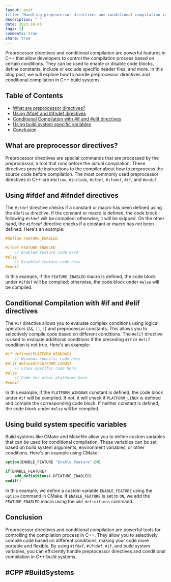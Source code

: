 ```yaml
---
layout: post
title: "Handling preprocessor directives and conditional compilation in C++ Build Systems"
description: " "
date: 2023-10-05
tags: []
comments: true
share: true
---
```


Preprocessor directives and conditional compilation are powerful features in C++ that allow developers to control the compilation process based on certain conditions. They can be used to enable or disable code blocks, define constants, include or exclude specific header files, and more. In this blog post, we will explore how to handle preprocessor directives and conditional compilation in C++ build systems.

## Table of Contents
- [What are preprocessor directives?](#what-are-preprocessor-directives)
- [Using #ifdef and #ifndef directives](#using-ifdef-and-ifndef-directives)
- [Conditional Compilation with #if and #elif directives](#conditional-compilation-with-if-and-elif-directives)
- [Using build system specific variables](#using-build-system-specific-variables)
- [Conclusion](#conclusion)

## What are preprocessor directives?
Preprocessor directives are special commands that are processed by the preprocessor, a tool that runs before the actual compilation. These directives provide instructions to the compiler about how to preprocess the source code before compilation. The most commonly used preprocessor directives in C++ are `#define`, `#include`, `#ifdef`, `#ifndef`, `#if`, and `#endif`.

## Using #ifdef and #ifndef directives
The `#ifdef` directive checks if a constant or macro has been defined using the `#define` directive. If the constant or macro is defined, the code block following `#ifdef` will be compiled; otherwise, it will be skipped. On the other hand, the `#ifndef` directive checks if a constant or macro has *not* been defined. Here's an example:

```cpp
#define FEATURE_ENABLED

#ifdef FEATURE_ENABLED
    // Enabled feature code here
#else
    // Disabled feature code here
#endif
```
In this example, if the `FEATURE_ENABLED` macro is defined, the code block under `#ifdef` will be compiled; otherwise, the code block under `#else` will be compiled.

## Conditional Compilation with #if and #elif directives
The `#if` directive allows you to evaluate complex conditions using logical operators (`&&`, `||`, `!`) and preprocessor constants. This allows you to selectively compile code based on different conditions. The `#elif` directive is used to evaluate additional conditions if the preceding `#if` or `#elif` condition is not true. Here's an example:

```cpp
#if defined(PLATFORM_WINDOWS)
    // Windows-specific code here
#elif defined(PLATFORM_LINUX)
    // Linux-specific code here
#else
    // Code for other platforms here
#endif
```

In this example, if the `PLATFORM_WINDOWS` constant is defined, the code block under `#if` will be compiled. If not, it will check if `PLATFORM_LINUX` is defined and compile the corresponding code block. If neither constant is defined, the code block under `#else` will be compiled.

## Using build system specific variables
Build systems like CMake and Makefile allow you to define custom variables that can be used for conditional compilation. These variables can be set based on build system arguments, environment variables, or other conditions. Here's an example using CMake:

```cmake
option(ENABLE_FEATURE "Enable feature" ON)

if(ENABLE_FEATURE)
    add_definitions(-DFEATURE_ENABLED)
endif()
```

In this example, we define a custom variable `ENABLE_FEATURE` using the `option` command in CMake. If `ENABLE_FEATURE` is set to `ON`, we add the `FEATURE_ENABLED` macro using the `add_definitions` command.

## Conclusion
Preprocessor directives and conditional compilation are powerful tools for controlling the compilation process in C++. They allow you to selectively compile code based on different conditions, making your code more portable and flexible. By using `#ifdef`, `#ifndef`, `#if`, and build system variables, you can efficiently handle preprocessor directives and conditional compilation in C++ build systems.

## #CPP #BuildSystems
